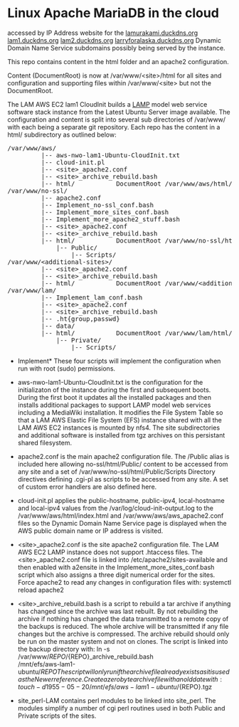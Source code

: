 # Linux Apache MariaDB in the cloud
accessed by IP Address website for the
[lamurakami.duckdns.org](http://lamurakami.duckdns.org/)
[lam1.duckdns.org](http://lam1.duckdns.org/)
[lam2.duckdns.org](http://lam2.duckdns.org/)
[larryforalaska.duckdns.org](http://larryforalaska.duckdns.org/)
Dynamic Domain Name Service subdomains possibly being served by the instance.

This repo contains content in the html folder and an apache2 configuration.

Content (DocumentRoot) is now at /var/www/&lt;site&gt;/html for all sites and
configuration and supporting files within /var/www/&lt;site&gt; but not the
DocumentRoot.

The LAM AWS EC2 lam1 CloudInit builds a
[LAMP](https://en.wikipedia.org/wiki/LAMP_(software_bundle))
model web service software
stack instance from the Latest Ubuntu Server image available.
The configuration and content is split into several sub directories of
/var/www/ with each being a separate git repository.  Each repo has the
content in a html/ subdirectory as outlined below:

<pre>/var/www/aws/
         |-- aws-nwo-lam1-Ubuntu-CloudInit.txt
         |-- cloud-init.pl
         |-- &lt;site&gt;_apache2.conf
         |-- &lt;site&gt;_archive_rebuild.bash
         |-- html/           DocumentRoot /var/www/aws/html/
/var/www/no-ssl/
         |-- apache2.conf
         |-- Implement_no-ssl_conf.bash
         |-- Implement_more_sites_conf.bash
         |-- Implement_more_apache2_stuff.bash
         |-- &lt;site&gt;_apache2.conf
         |-- &lt;site&gt;_archive_rebuild.bash
         |-- html/           DocumentRoot /var/www/no-ssl/html/
             |-- Public/
                 |-- Scripts/
/var/www/&lt;additional-sites&gt;/
         |-- &lt;site&gt;_apache2.conf
         |-- &lt;site&gt;_archive_rebuild.bash
         |-- html/           DocumentRoot /var/www/&lt;additional-sites&gt;/html/
/var/www/lam/
         |-- Implement_lam_conf.bash
         |-- &lt;site&gt;_apache2.conf
         |-- &lt;site&gt;_archive_rebuild.bash
         |-- .ht{group,passwd}
         |-- data/
         |-- html/           DocumentRoot /var/www/lam/html/
             |-- Private/
                 |-- Scripts/</pre>

* Implement* These four scripts will implement the configuration when run
with root (sudo) permissions.

* aws-nwo-lam1-Ubuntu-CloudInit.txt is the configuration for the initializaton
of the instance during the first and subsequent boots.  During the first boot
it updates all the installed packages and then installs additional packages
to support LAMP model web services including a MediaWiki installation.
It modifies the File System Table so that a LAM AWS Elastic File System (EFS)
instance shared with all the LAM AWS EC2 instances is mounted by nfs4.
The site subdirectories and additional software is installed from tgz
archives on this persistant shared filesystem.

* apache2.conf is the main apache2 configuration file.  The /Public alias is
included here allowing no-ssl/html/Public/ content to be accessed from any
site and a set of /var/www/no-ssl/html/Public/Scripts Directory directives
defining .cgi-pl as scripts to be accessed from any site.
A set of custom error handlers are also defined here.

* cloud-init.pl applies the public-hostname, public-ipv4, local-hostname and
local-ipv4 values from the /var/log/cloud-init-output.log to the
/var/www/aws/html/index.html and /var/www/aws/aws_apache2.conf files so the
Dynamic Domain Name Service page is displayed when the AWS public domain name
or IP address is visited.

* &lt;site&gt;_apache2.conf is the site apache2 configuration file.  The LAM AWS
EC2 LAMP instance does not support .htaccess files.  The &lt;site&gt;_apache2.conf
file is linked into /etc/apache2/sites-available and then enabled with
a2ensite in the Implement_more_sites_conf.bash script which also assigns
a three digit numerical order for the sites.  Force apache2 to read any
changes in configuration files with:
 systemctl reload apache2

* &lt;site&gt;_archive_rebuild.bash is a script to rebuild a tar archive if anything
has changed since the archive was last rebuilt.  By not rebuilding the archive
if nothing has changed the data transmitted to a remote copy of the backups is
reduced.  The whole archive will be transmitted if any file changes but the
archive is compressed.  The archive rebuild should only be run on the master
system and not on clones.  The script is linked into the backup directory with:
 ln -s /var/www/${REPO}/${REPO}_archive_rebuild.bash \
 /mnt/efs/aws-lam1-ubuntu/${REPO}
The script will only run if the archive file already exists as it is used as
the Newer reference.  Create a zero byte archive file with an old date with:
 touch -d 1955-05-20 /mnt/efs/aws-lam1-ubuntu/${REPO}.tgz

* site_perl-LAM contains perl modules to be linked into site_perl.
The modules simplify a number of cgi perl routines used in both Public
and Private scripts of the sites.
